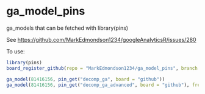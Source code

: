 # ga_model_pins
ga_models that can be fetched with library(pins)

See https://github.com/MarkEdmondson1234/googleAnalyticsR/issues/280

To use:

```r
library(pins)
board_register_github(repo = "MarkEdmondson1234/ga_model_pins", branch = "main")

ga_model(81416156, pin_get("decomp_ga", board = "github"))
ga_model(81416156, pin_get("decomp_ga_advanced", board = "github"), frequency = 7)
```
